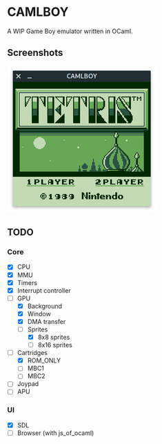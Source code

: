 # CAMLBOY

A WIP Game Boy emulator written in OCaml.

## Screenshots

![Tetris](./screenshot/tetris-sdl.png)

## TODO

### Core

- [x] CPU
- [x] MMU
- [x] Timers
- [x] Interrupt controller
- [ ] GPU
  - [x] Background
  - [x] Window
  - [x] DMA transfer
  - [ ] Sprites
    - [x] 8x8 sprites
    - [ ] 8x16 sprites
- [ ] Cartridges
  - [x] ROM_ONLY
  - [ ] MBC1
  - [ ] MBC2
- [ ] Joypad
- [ ] APU

### UI

- [x] SDL
- [ ] Browser (with js_of_ocaml)

